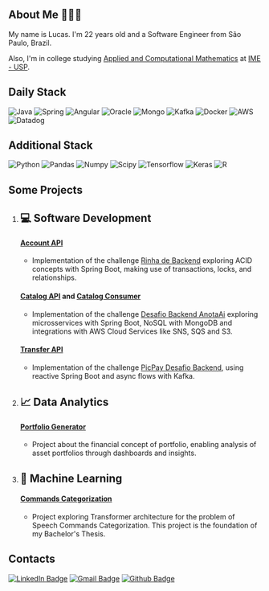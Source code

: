 ## About Me 👨🏽‍💻

My name is Lucas. I'm 22 years old and a Software Engineer from São Paulo, Brazil.

Also, I'm in college studying [Applied and Computational Mathematics](https://www.ime.usp.br/bmac/) at [IME - USP](https://www.ime.usp.br).

## Daily Stack
![Java](https://img.shields.io/badge/java-%23ED8B00.svg?style=for-the-badge&logo=openjdk&logoColor=white)
![Spring](https://img.shields.io/badge/Spring%20Boot-6DB33F.svg?style=for-the-badge&logo=Spring-Boot&logoColor=white)
![Angular](https://img.shields.io/badge/Angular-0F0F11.svg?style=for-the-badge&logo=Angular&logoColor=white)
![Oracle](https://img.shields.io/badge/Oracle-F80000.svg?style=for-the-badge&logo=Oracle&logoColor=white)
![Mongo](https://img.shields.io/badge/MongoDB-47A248.svg?style=for-the-badge&logo=MongoDB&logoColor=white)
![Kafka](https://img.shields.io/badge/Apache%20Kafka-231F20.svg?style=for-the-badge&logo=Apache-Kafka&logoColor=white)
![Docker](https://img.shields.io/badge/Docker-2496ED.svg?style=for-the-badge&logo=Docker&logoColor=white)
![AWS](https://img.shields.io/badge/Amazon%20AWS-232F3E.svg?style=for-the-badge&logo=Amazon-AWS&logoColor=white)
![Datadog](https://img.shields.io/badge/DATADOG-632CA6?style=for-the-badge&logo=datadog&logoColor=white)

## Additional Stack
![Python](https://img.shields.io/badge/Python-3776AB.svg?style=for-the-badge&logo=Python&logoColor=white)
![Pandas](https://img.shields.io/badge/pandas-%23150458.svg?style=for-the-badge&logo=pandas&logoColor=white)
![Numpy](https://img.shields.io/badge/NumPy-013243.svg?style=for-the-badge&logo=NumPy&logoColor=white)
![Scipy](https://img.shields.io/badge/SciPy-8CAAE6.svg?style=for-the-badge&logo=SciPy&logoColor=white)
![Tensorflow](https://img.shields.io/badge/TensorFlow-FF6F00.svg?style=for-the-badge&logo=TensorFlow&logoColor=white)
![Keras](https://img.shields.io/badge/Keras-FF0000?style=for-the-badge&logo=keras&logoColor=white)
![R](https://img.shields.io/badge/R-276DC3?style=for-the-badge&logo=r&logoColor=white)

## Some Projects

1. ## 💻 Software Development
    ####  [Account API](https://github.com/lucsalm/account-api)
    - Implementation of the challenge [Rinha de Backend](https://github.com/zanfranceschi/rinha-de-backend-2024-q1) exploring ACID concepts with Spring Boot, making use of transactions, locks, and relationships.
    #### [Catalog API](https://github.com/lucsalm/catalog-api) and [Catalog Consumer](https://github.com/lucsalm/catalog-consumer)
    - Implementation of the challenge [Desafio Backend AnotaAi](https://github.com/githubanotaai/new-test-backend-nodejs) exploring microsservices with Spring Boot, NoSQL with MongoDB and integrations with AWS Cloud Services like SNS, SQS and S3.
   #### [Transfer API](https://github.com/lucsalm/transfer-api)
   - Implementation of the challenge [PicPay Desafio Backend](https://github.com/PicPay/picpay-desafio-backend?tab=readme-ov-file#para-o-dia-da-entrevista-técnica), using reactive Spring Boot and async flows with Kafka.

3. ## 📈 Data Analytics
    ####  [Portfolio Generator](https://github.com/lucsalm/portfolio-generator-dash)
    - Project about the financial concept of portfolio, enabling analysis of asset portfolios through dashboards and insights.

4. ## 🤖 Machine Learning
    #### [Commands Categorization](https://github.com/lucsalm/commands-categirization)
   - Project exploring Transformer architecture for the problem of Speech Commands Categorization.
     This project is the foundation of my Bachelor's Thesis.

## Contacts
[![LinkedIn Badge](https://img.shields.io/badge/LinkedIn-0A66C2.svg?style=for-the-badge&logo=LinkedIn&logoColor=white)](https://www.linkedin.com/in/lucas-almeida-376141203/)
[![Gmail Badge](https://img.shields.io/badge/Gmail-EA4335.svg?style=for-the-badge&logo=Gmail&logoColor=white)](mailto:lucas.almd.silva@gmail.com)
[![Github Badge](https://img.shields.io/badge/GitHub-181717.svg?style=for-the-badge&logo=GitHub&logoColor=white)](https://github.com/lucsalm)
